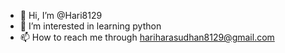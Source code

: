 - 👋 Hi, I’m @Hari8129
- 👀 I’m interested in learning python
- 📫 How to reach me through hariharasudhan8129@gmail.com

<!---
Hari8129/Hari8129 is a ✨ special ✨ repository because its `README.md` (this file) appears on your GitHub profile.
You can click the Preview link to take a look at your changes.
--->
